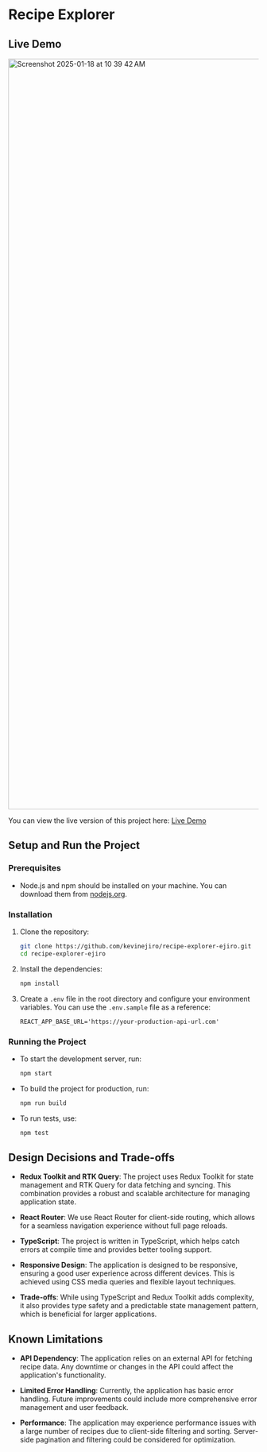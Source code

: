 # Recipe Explorer

## Live Demo

<img width="1512" alt="Screenshot 2025-01-18 at 10 39 42 AM" src="https://github.com/user-attachments/assets/7abd24e5-32cc-44f9-b23e-6eff01a941d1" />


You can view the live version of this project here: [Live Demo](https://recipe-explorer-ejiro.vercel.app/)

## Setup and Run the Project

### Prerequisites

- Node.js and npm should be installed on your machine. You can download them from [nodejs.org](https://nodejs.org/).

### Installation

1. Clone the repository:

   ```bash
   git clone https://github.com/kevinejiro/recipe-explorer-ejiro.git
   cd recipe-explorer-ejiro
   ```

2. Install the dependencies:

   ```bash
   npm install
   ```

3. Create a `.env` file in the root directory and configure your environment variables. You can use the `.env.sample` file as a reference:
   ```env
   REACT_APP_BASE_URL='https://your-production-api-url.com'
   ```

### Running the Project

- To start the development server, run:

  ```bash
  npm start
  ```

- To build the project for production, run:

  ```bash
  npm run build
  ```

- To run tests, use:
  ```bash
  npm test
  ```

## Design Decisions and Trade-offs

- **Redux Toolkit and RTK Query**: The project uses Redux Toolkit for state management and RTK Query for data fetching and syncing. This combination provides a robust and scalable architecture for managing application state.

- **React Router**: We use React Router for client-side routing, which allows for a seamless navigation experience without full page reloads.

- **TypeScript**: The project is written in TypeScript, which helps catch errors at compile time and provides better tooling support.

- **Responsive Design**: The application is designed to be responsive, ensuring a good user experience across different devices. This is achieved using CSS media queries and flexible layout techniques.

- **Trade-offs**: While using TypeScript and Redux Toolkit adds complexity, it also provides type safety and a predictable state management pattern, which is beneficial for larger applications.

## Known Limitations

- **API Dependency**: The application relies on an external API for fetching recipe data. Any downtime or changes in the API could affect the application's functionality.

- **Limited Error Handling**: Currently, the application has basic error handling. Future improvements could include more comprehensive error management and user feedback.

- **Performance**: The application may experience performance issues with a large number of recipes due to client-side filtering and sorting. Server-side pagination and filtering could be considered for optimization.
